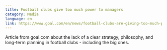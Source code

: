 ```yaml
---
title: Football clubs give too much power to managers
category: Media
language: en
link: https://www.goal.com/en/news/football-clubs-are-giving-too-much-power-to-managers-ex-shanghai-/1lhkfydmztc801ie64yeico1xq
---
```

Article from goal.com about the lack of a clear strategy, philosophy, and long-term planning in football clubs - including the big ones.